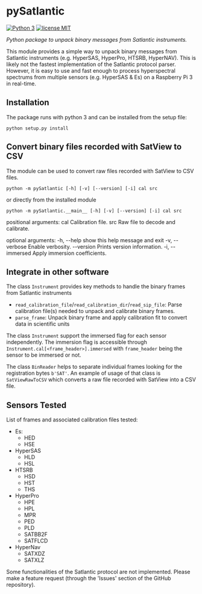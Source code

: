 pySatlantic
===========
[![Python 3](https://img.shields.io/badge/Python-3-blue.svg)](https://www.python.org/downloads/)
[![license MIT](https://img.shields.io/badge/license-MIT-green)](https://github.com/OceanOptics/pySatlantic/blob/master/LICENSE)

_Python package to unpack binary messages from Satlantic instruments._

This module provides a simple way to unpack binary messages from Satlantic instruments (e.g. HyperSAS, HyperPro, HTSRB, HyperNAV). This is likely not the fastest implementation of the Satlantic protocol parser. However, it is easy to use and fast enough to process hyperspectral spectrums from multiple sensors (e.g. HyperSAS & Es) on a Raspberry Pi 3 in real-time.


## Installation
The package runs with python 3 and can be installed from the setup file:

    python setup.py install


## Convert binary files recorded with SatView to CSV
The module can be used to convert raw files recorded with SatView to CSV files.

    python -m pySatlantic [-h] [-v] [--version] [-i] cal src

or directly from the installed module

    python -m pySatlantic.__main__ [-h] [-v] [--version] [-i] cal src

positional arguments:
  cal             Calibration file.
  src             Raw file to decode and calibrate.

optional arguments:
  -h, --help      show this help message and exit
  -v, --verbose   Enable verbosity.
  --version       Prints version information.
  -i, --immersed  Apply immersion coefficients.

  
## Integrate in other software
The class `Instrument` provides key methods to handle the binary frames from Satlantic instruments
* `read_calibration_file`/`read_calibration_dir`/`read_sip_file`: Parse calibration file(s) needed to unpack and calibrate binary frames.
* `parse_frame`: Unpack binary frame and apply calibration fit to convert data in scientific units

The class `Instrument` support the immersed flag for each sensor independently. The immersion flag is accessible through `Instrument.cal[<frame_header>].immersed` with `frame_header` being the sensor to be immersed or not.


The class `BinReader` helps to separate individual frames looking for the registration bytes `b'SAT'`. An example of usage of that class is `SatViewRawToCSV` which converts a raw file recorded with SatView into a CSV file. 


## Sensors Tested
List of frames and associated calibration files tested:
  + Es:
    + HED
    + HSE
  + HyperSAS
    + HLD
    + HSL
  + HTSRB
    + HSD
    + HST
    + THS
  + HyperPro
    + HPE
    + HPL
    + MPR
    + PED
    + PLD
    + SATBB2F
    + SATFLCD
  + HyperNav
    + SATXDZ
    + SATXLZ

Some functionalities of the Satlantic protocol are not implemented. Please make a feature request (through the 'Issues' section of the GitHub repository).
